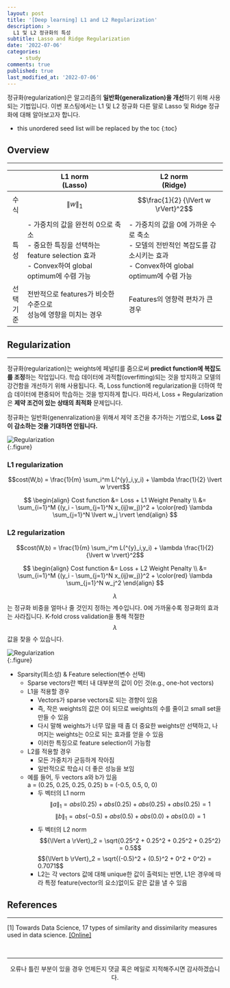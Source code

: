 ```yaml
---
layout: post
title: '[Deep learning] L1 and L2 Regularization'
description: >
  L1 및 L2 정규화의 특성
subtitle: Lasso and Ridge Regularization
date: '2022-07-06'
categories:
    - study
comments: true
published: true
last_modified_at: '2022-07-06'
---
```


정규화(regularization)은 알고리즘의 **일반화(generalization)을 개선**하기 위해 사용되는 기법입니다. 이번 포스팅에서는 L1 및 L2 정규화 다른 말로 Lasso 및 Ridge 정규화에 대해 알아보고자 합니다.

* this unordered seed list will be replaced by the toc
{:toc}

## Overview

***

|              | L1 norm<br>(Lasso)                                                                                                              | L2 norm<br>(Ridge)                                                                                                            |
|:------------:|---------------------------------------------------------------------------------------------------------------------------------|-------------------------------------------------------------------------------------------------------------------------------|
|     수식     |                                                       $${\lVert w \rVert}_1$$                                                       |                                                $$\frac{1}{2} {\lVert w \rVert}^2$$                                                |
|     특성     | - 가중치의 값을 완전히 0으로 축소<br>- 중요한 특징을 선택하는 feature selection 효과<br>- Convex하여 global optimum에 수렴 가능 | - 가중치의 값을 0에 가까운 수로 축소<br>- 모델의 전반적인 복잡도를 감소시키는 효과<br>- Convex하여 global optimum에 수렴 가능 |
| 선택<br>기준 | 전반적으로 features가 비슷한 수준으로<br>성능에 영향을 미치는 경우                                                              | Features의 영향력 편차가 큰 경우                                                                                              |


## Regularization

***

정규화(regularization)는 weights에 페널티를 줌으로써 **predict function에 복잡도를 조정**하는 작업입니다. 학습 데이터에 과적합(overfitting)되는 것을 방지하고 모델의 강건함을 개선하기 위해 사용됩니다. 즉, Loss function에 regularization을 더하여 학습 데이터에 편중되어 학습하는 것을 방지하게 합니다. 따라서, Loss + Regularization은 **제약 조건이 있는 상태의 최적화** 문제입니다.

정규화는 일반화(genenralization)을 위해서 제약 조건을 추가하는 기법으로, **Loss 값이 감소하는 것을 기대하면 안됩니다.**

![Regularization](https://github.com/HayoonSong/Images-for-Github-Pages/blob/main/study/deep_learning/2022-07-06-regularization/regularization.PNG?raw=true)   
{:.figure}

### L1 regularization

$$cost(W,b) = \frac{1}{m} \sum_i^m L(^{y}_i,y_i) + \lambda \frac{1}{2} \lvert w \rvert$$

$$
  \begin{align}
  Cost function &= Loss + L1 Weight Penalty \\
                &= \sum_{i=1}^M {(y_i - \sum_{j=1}^N x_{ij}w_j)}^2 + \color{red} \lambda \sum_{j=1}^N \lvert w_j \rvert
  \end{align}
$$

### L2 regularization

$$cost(W,b) = \frac{1}{m} \sum_i^m L(^{y}_i,y_i) + \lambda \frac{1}{2} {\lvert w \rvert}^2$$

$$
  \begin{align}
  Cost function &= Loss + L2 Weight Penalty \\
                &= \sum_{i=1}^M {(y_i - \sum_{j=1}^N x_{ij}w_j)}^2 + \color{red} \lambda \sum_{j=1}^N w_j^2
  \end{align}
$$

$$\lambda$$는 정규화 비중을 얼마나 줄 것인지 정하는 계수입니다. 0에 가까울수록 정규화의 효과는 사라집니다. K-fold cross validation을 통해 적절한 $$\lambda$$ 값을 찾을 수 있습니다.

![Regularization](https://github.com/HayoonSong/Images-for-Github-Pages/blob/main/study/deep_learning/2022-07-06-regularization/regularization.PNG?raw=true)   
{:.figure}

* Sparsity(희소성) & Feature selection(변수 선택)
  + Sparse vectors란 벡터 내 대부분의 값이 0인 것(e.g., one-hot vectors)
  + L1을 적용할 경우
    - Vectors가 sparse vectors로 되는 경향이 있음
    - 즉, 작은 weights의 값은 0이 되므로 weights의 수를 줄이고 small set을 만들 수 있음
    - 다시 말해 weights가 너무 많을 때 좀 더 중요한 weights만 선택하고, 나머지는 weights는 0으로 되는 효과를 얻을 수 있음
    - 이러한 특징으로 feature selection이 가능함
  + L2를 적용할 경우
    - 모든 가중치가 균등하게 작아짐
    - 일반적으로 학습시 더 좋은 성능을 보임
  + 예를 들어, 두 vectors a와 b가 있음   
    a = (0.25, 0.25, 0.25, 0.25)
    b = (-0.5, 0.5, 0, 0)
    - 두 벡터의 L1 norm
      $${\lVert a \rVert}_1 = abs(0.25) + abs(0.25) + abs(0.25) + abs(0.25) = 1$$
      $${\lVert b \rVert}_1 = abs(-0.5) + abs(0.5) + abs(0.0) + abs(0.0) = 1$$
    - 두 벡터의 L2 norm
      $${\lVert a \rVert}_2 = \sqrt{0.25^2 + 0.25^2 + 0.25^2 + 0.25^2} = 0.5$$
      $${\lVert b \rVert}_2 = \sqrt{(-0.5)^2 + (0.5}^2 + 0^2 + 0^2} = 0.7071$$
    - L2는 각 vectors 값에 대해 unique한 값이 출력되는 반면, L1은 경우에 따라 특정 feature(vector의 요소)없이도 같은 값을 낼 수 있음

## References

***

[1] Towards Data Science, 17 types of similarity and dissimilarity measures used in data science. [[Online]](https://towardsdatascience.com/17-types-of-similarity-and-dissimilarity-measures-used-in-data-science-3eb914d2681)

<br>

***

<center>오류나 틀린 부분이 있을 경우 언제든지 댓글 혹은 메일로 지적해주시면 감사하겠습니다.</center>